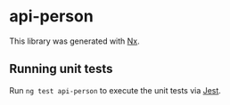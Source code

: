# api-person

This library was generated with [Nx](https://nx.dev).

## Running unit tests

Run `ng test api-person` to execute the unit tests via [Jest](https://jestjs.io).
